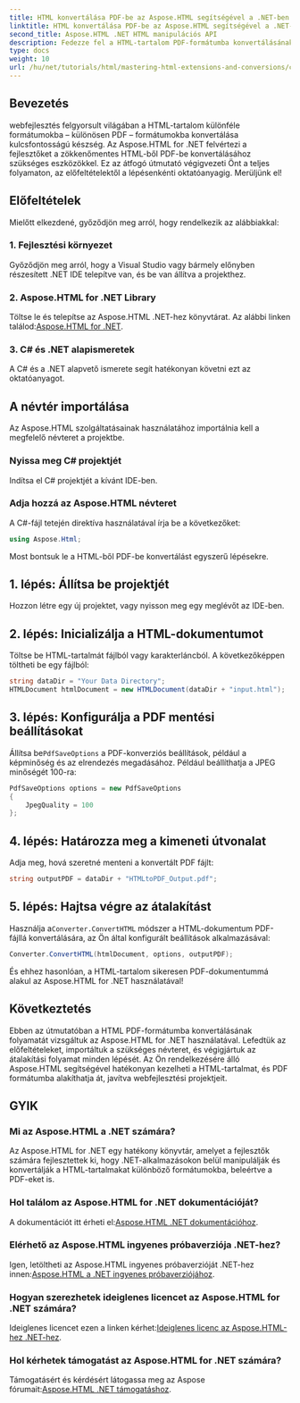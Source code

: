 ```yaml
---
title: HTML konvertálása PDF-be az Aspose.HTML segítségével a .NET-ben
linktitle: HTML konvertálása PDF-be az Aspose.HTML segítségével a .NET-ben
second_title: Aspose.HTML .NET HTML manipulációs API
description: Fedezze fel a HTML-tartalom PDF-formátumba konvertálásának átfogó folyamatát a hatékony Aspose.HTML for .NET könyvtár használatával. Ez az útmutató egyértelmű tájékoztatást nyújt a fejlesztőknek.
type: docs
weight: 10
url: /hu/net/tutorials/html/mastering-html-extensions-and-conversions/converting-html-to-pdf/
---
```

## Bevezetés

webfejlesztés felgyorsult világában a HTML-tartalom különféle formátumokba – különösen PDF – formátumokba konvertálása kulcsfontosságú készség. Az Aspose.HTML for .NET felvértezi a fejlesztőket a zökkenőmentes HTML-ből PDF-be konvertálásához szükséges eszközökkel. Ez az átfogó útmutató végigvezeti Önt a teljes folyamaton, az előfeltételektől a lépésenkénti oktatóanyagig. Merüljünk el!

## Előfeltételek

Mielőtt elkezdené, győződjön meg arról, hogy rendelkezik az alábbiakkal:

### 1. Fejlesztési környezet
Győződjön meg arról, hogy a Visual Studio vagy bármely előnyben részesített .NET IDE telepítve van, és be van állítva a projekthez.

### 2. Aspose.HTML for .NET Library
 Töltse le és telepítse az Aspose.HTML .NET-hez könyvtárat. Az alábbi linken találod:[Aspose.HTML for .NET](https://releases.aspose.com/html/net/).

### 3. C# és .NET alapismeretek
A C# és a .NET alapvető ismerete segít hatékonyan követni ezt az oktatóanyagot.

## A névtér importálása

Az Aspose.HTML szolgáltatásainak használatához importálnia kell a megfelelő névteret a projektbe.

### Nyissa meg C# projektjét
Indítsa el C# projektjét a kívánt IDE-ben.

### Adja hozzá az Aspose.HTML névteret
A C#-fájl tetején direktíva használatával írja be a következőket:

```csharp
using Aspose.Html;
```

Most bontsuk le a HTML-ből PDF-be konvertálást egyszerű lépésekre.

## 1. lépés: Állítsa be projektjét
Hozzon létre egy új projektet, vagy nyisson meg egy meglévőt az IDE-ben.

## 2. lépés: Inicializálja a HTML-dokumentumot
Töltse be HTML-tartalmát fájlból vagy karakterláncból. A következőképpen töltheti be egy fájlból:

```csharp
string dataDir = "Your Data Directory";
HTMLDocument htmlDocument = new HTMLDocument(dataDir + "input.html");
```

## 3. lépés: Konfigurálja a PDF mentési beállításokat
 Állítsa be`PdfSaveOptions` a PDF-konverziós beállítások, például a képminőség és az elrendezés megadásához. Például beállíthatja a JPEG minőségét 100-ra:

```csharp
PdfSaveOptions options = new PdfSaveOptions
{
    JpegQuality = 100
};
```

## 4. lépés: Határozza meg a kimeneti útvonalat
Adja meg, hová szeretné menteni a konvertált PDF fájlt:

```csharp
string outputPDF = dataDir + "HTMLtoPDF_Output.pdf";
```

## 5. lépés: Hajtsa végre az átalakítást
 Használja a`Converter.ConvertHTML` módszer a HTML-dokumentum PDF-fájllá konvertálására, az Ön által konfigurált beállítások alkalmazásával:

```csharp
Converter.ConvertHTML(htmlDocument, options, outputPDF);
```

És ehhez hasonlóan, a HTML-tartalom sikeresen PDF-dokumentummá alakul az Aspose.HTML for .NET használatával!

## Következtetés

Ebben az útmutatóban a HTML PDF-formátumba konvertálásának folyamatát vizsgáltuk az Aspose.HTML for .NET használatával. Lefedtük az előfeltételeket, importáltuk a szükséges névteret, és végigjártuk az átalakítási folyamat minden lépését. Az Ön rendelkezésére álló Aspose.HTML segítségével hatékonyan kezelheti a HTML-tartalmat, és PDF formátumba alakíthatja át, javítva webfejlesztési projektjeit.

## GYIK

### Mi az Aspose.HTML a .NET számára?
Az Aspose.HTML for .NET egy hatékony könyvtár, amelyet a fejlesztők számára fejlesztettek ki, hogy .NET-alkalmazásokon belül manipulálják és konvertálják a HTML-tartalmakat különböző formátumokba, beleértve a PDF-eket is.

### Hol találom az Aspose.HTML for .NET dokumentációját?
 A dokumentációt itt érheti el:[Aspose.HTML .NET dokumentációhoz](https://reference.aspose.com/html/net/).

### Elérhető az Aspose.HTML ingyenes próbaverziója .NET-hez?
 Igen, letöltheti az Aspose.HTML ingyenes próbaverzióját .NET-hez innen:[Aspose.HTML a .NET ingyenes próbaverziójához](https://releases.aspose.com/).

### Hogyan szerezhetek ideiglenes licencet az Aspose.HTML for .NET számára?
 Ideiglenes licencet ezen a linken kérhet:[Ideiglenes licenc az Aspose.HTML-hez .NET-hez](https://purchase.conholdate.com/temporary-license/).

### Hol kérhetek támogatást az Aspose.HTML for .NET számára?
 Támogatásért és kérdésért látogassa meg az Aspose fórumait:[Aspose.HTML .NET támogatáshoz](https://forum.aspose.com/).